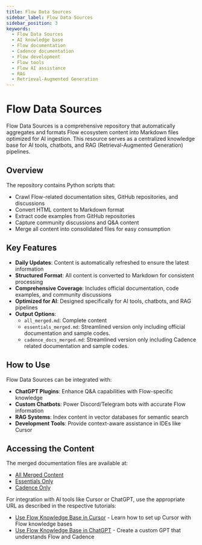 ```yaml
---
title: Flow Data Sources
sidebar_label: Flow Data Sources
sidebar_position: 3
keywords:
  - Flow Data Sources
  - AI knowledge base
  - Flow documentation
  - Cadence documentation
  - Flow development
  - Flow tools
  - Flow AI assistance
  - RAG
  - Retrieval-Augmented Generation
---
```


# Flow Data Sources

Flow Data Sources is a comprehensive repository that automatically aggregates and formats Flow ecosystem content into Markdown files optimized for AI ingestion. This resource serves as a centralized knowledge base for AI tools, chatbots, and RAG (Retrieval-Augmented Generation) pipelines.

## Overview

The repository contains Python scripts that:

- Crawl Flow-related documentation sites, GitHub repositories, and discussions
- Convert HTML content to Markdown format
- Extract code examples from GitHub repositories
- Capture community discussions and Q&A content
- Merge all content into consolidated files for easy consumption

## Key Features

- **Daily Updates**: Content is automatically refreshed to ensure the latest information
- **Structured Format**: All content is converted to Markdown for consistent processing
- **Comprehensive Coverage**: Includes official documentation, code examples, and community discussions
- **Optimized for AI**: Designed specifically for AI tools, chatbots, and RAG pipelines
- **Output Options**:
  - `all_merged.md`: Complete content
  - `essentials_merged.md`: Streamlined version only including official documentation and sample codes.
  - `cadence_docs_merged.md`: Streamlined version only including Cadence related documentation and sample codes.

## How to Use

Flow Data Sources can be integrated with:

- **ChatGPT Plugins**: Enhance Q&A capabilities with Flow-specific knowledge
- **Custom Chatbots**: Power Discord/Telegram bots with accurate Flow information
- **RAG Systems**: Index content in vector databases for semantic search
- **Development Tools**: Provide context-aware assistance in IDEs like Cursor

## Accessing the Content

The merged documentation files are available at:

- [All Merged Content][all-merged]
- [Essentials Only][essentials-merged]
- [Cadence Only][cadence-merged]

For integration with AI tools like Cursor or ChatGPT, use the appropriate URL as described in the respective tutorials:

- [Use Flow Knowledge Base in Cursor][cursor] - Learn how to set up Cursor with Flow knowledge bases
- [Use Flow Knowledge Base in ChatGPT][chatgpt] - Create a custom GPT that understands Flow and Cadence

[all-merged]: https://github.com/onflow/Flow-Data-Sources/blob/main/merged_docs/all_merged.md
[essentials-merged]: https://github.com/onflow/Flow-Data-Sources/blob/main/merged_docs/essentials_merged.md
[cadence-merged]: https://github.com/onflow/Flow-Data-Sources/blob/main/merged_docs/cadence_docs_merged.md
[cursor]: ./cursor/index.md
[chatgpt]: ./chatgpt/index.md
